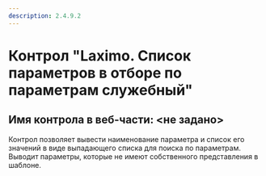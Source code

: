 ```yaml
---
description: 2.4.9.2
---
```


# Контрол "Laximo. Список параметров в отборе по параметрам служебный"

## Имя контрола в веб-части: &lt;не задано&gt;

Контрол позволяет вывести наименование параметра и список его значений в виде выпадающего списка для поиска по параметрам. Выводит параметры, которые не имеют собственного представления в шаблоне.

